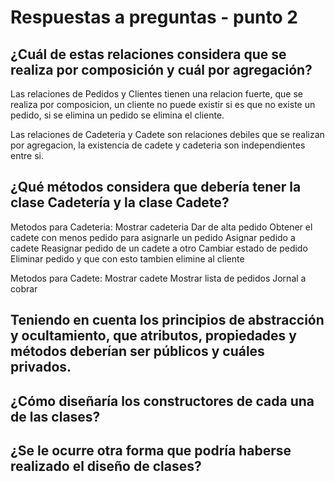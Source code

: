 # Respuestas a preguntas - punto 2

## ¿Cuál de estas relaciones considera que se realiza por composición y cuál por agregación?

Las relaciones de Pedidos y Clientes tienen una relacion fuerte, que se realiza por composicion, un cliente no puede existir si es
que no existe un pedido, si se elimina un pedido se elimina el cliente.

Las relaciones de Cadeteria y Cadete son relaciones debiles que se realizan por agregacion, la existencia de cadete y cadeteria son
independientes entre si.

## ¿Qué métodos considera que debería tener la clase Cadetería y la clase Cadete?

Metodos para Cadeteria:
Mostrar cadeteria
Dar de alta pedido
Obtener el cadete con menos pedido para asignarle un pedido
Asignar pedido a cadete
Reasignar pedido de un cadete a otro
Cambiar estado de pedido
Eliminar pedido y que con esto tambien elimine al cliente

Metodos para Cadete:
Mostrar cadete
Mostrar lista de pedidos
Jornal a cobrar

## Teniendo en cuenta los principios de abstracción y ocultamiento, que atributos, propiedades y métodos deberían ser públicos y cuáles privados.

## ¿Cómo diseñaría los constructores de cada una de las clases?

## ¿Se le ocurre otra forma que podría haberse realizado el diseño de clases?
